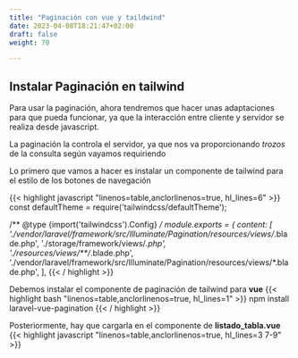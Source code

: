 ```yaml
---
title: "Paginación con vue y taildwind"
date: 2023-04-08T18:21:47+02:00
draft: false
weight: 70

---
```


## Instalar Paginación en tailwind

Para usar la paginación, ahora tendremos que hacer unas adaptaciones para que pueda funcionar, ya que la interacción entre cliente y servidor se realiza desde javascript.

La paginación la controla el servidor, ya que nos va proporcionando *trozos* de la consulta según vayamos requiriendo

Lo primero que vamos a hacer es instalar un componente de tailwind para el estilo de los botones de navegación

{{< highlight javascript "linenos=table,anclorlinenos=true, hl_lines=6" >}}
const defaultTheme = require('tailwindcss/defaultTheme');

/** @type {import('tailwindcss').Config} */
module.exports = {
    content: [
        './vendor/laravel/framework/src/Illuminate/Pagination/resources/views/*.blade.php',
        './storage/framework/views/*.php',
        './resources/views/**/*.blade.php',
        './vendor/laravel/framework/src/Illuminate/Pagination/resources/views/*.blade.php',
    ],
{{< / highlight >}}

Debemos instalar el componente de paginación de tailwind para **vue**
{{< highlight bash "linenos=table,anclorlinenos=true, hl_lines=1" >}}
    npm install laravel-vue-pagination
{{< / highlight >}}

Posteriormente, hay que cargarla en el componente de **listado_tabla.vue**
{{< highlight javascript "linenos=table,anclorlinenos=true, hl_lines=3 7-9" >}}
<script>
import axios from 'axios';
import {TailwindPagination} from 'laravel-vue-pagination';

export default {
    name: "tabla",
    components: {
        TailwindPagination,
    },
// resto de componente

{{< / highlight >}}
Y agregamos el componente al final de la tabla. Establemcemos el método getResults para gestionar los eventos de los botones que aparecen
{{< highlight html "linenos=table,anclorlinenos=true, hl_lines=2-9" >}}
<!--elementos table--> 
</table>
   <hr>
        <span class="text-blue-700 text-4xl">
        <TailwindPagination
            :data="filas"
            @pagination-change-page="getResults"
        />
        </span>

        <hr>
{{< / highlight >}}
   <hr>
        <span class="text-blue-700 text-4xl">
        <TailwindPagination
            :data="filas"
            @pagination-change-page="getResults"
        />
        </span>

        <hr>

Y ahora hay que interactuar con el servidor. Empecemos por el **index** del controlador. Lo único que cambia es que ahora entregamos 10 filas en lugar de todas

{{< highlight javascript "linenos=table,anclorlinenos=true, hl_lines=3" >}}
  public function index()
    {
        $alumnos = Alumno::paginate(10);
        //Una manera de obener los nombres de la columna
        $campos = array_keys($alumnos[0]->getAttributes());

        $tabla ="Alumnos";

        return view("alumnos.listado", ['filas'=> $alumnos,
                                             'campos'=>$campos,
                                             'tabla'=>$tabla]);
    }
{{< / highlight >}}

A la hora de recorrer las filas, ahora el método **paginate** no retorna una colección de modelos, 
sino un objeto paginator (LengthAwarePaginator), que al serializarlo, el comonente vue recibe en el elemnto data los datos, por lo que hay que recorrer el elemento data de filas
{{< highlight javascript "linenos=table,anclorlinenos=true, hl_lines=1" >}}
<tr v-for="fila in filas.data">
            <td v-for="valor in fila">
                {{ valor }}
            </td>
        </tr>
{{< / highlight >}}
Y ahora implmentamos el método del cliente 
{{< highlight javascript "linenos=table,anclorlinenos=true, hl_lines=3" >}}

  getResults(page = 1) {
            let url = window.location.href;
            let self = this;
            axios.get(
                url + "/paginate?page=" + page)
                .then(function (response) {
                    self.filas = response.data;
                    console.log("Respuesta " + response.data);
                })
                .catch(function (error) {
                    console.error("ERROR"+error);
                });
        }
{{< / highlight >}}

Nos quedaría terminar el proceso, es decir, agregar la ruta **/paginate** en el fichero de rutas **web.php_** e implementar el método correspondiente

{{%pageinfo%}}
Cuidado al añadir la ruta, si la ponemos después de resources, no funcionará.

Esto sucede porque la ruta asignada para los métodos del resource que tienen parámetros, concretamente la ruta EmpresaController@show

  GET|HEAD        empresas/paginate ........... EmpresaController@get_paginate
  GET|HEAD        empresas/{empresa} .. empresas.show › EmpresaController@show

no tiene restricciones, es decir, puede ser un número o una cadena de texto
Para solucionarlo tenemos dos opciones:
 1.- Establecer la ruta de paginate antes que la de resources
 2.- Establecer un patrón para {empresa}, especificando que tiene que ser un número
{{%/pageinfo%}}

{{< highlight php_ "linenos=table,anclorlinenos=true, hl_lines=3" >}}
    Route::get("alumnos/paginate",[ \App\Http\Controllers\AlumnoController::class,"get_paginate"] );
{{< / highlight >}}
 Y en el fichero del controlador agretamos el método **get_paginate**
{{< highlight javascript "linenos=table,anclorlinenos=true, hl_lines=2-5" >}}
 public function get_paginate(){
        $empleados=Empleado::paginate(10);
        return response($empleados);
    }
{{< / highlight >}}
